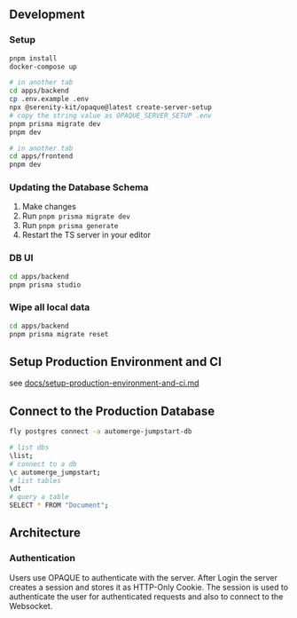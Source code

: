 ## Development

### Setup

```sh
pnpm install
docker-compose up
```

```sh
# in another tab
cd apps/backend
cp .env.example .env
npx @serenity-kit/opaque@latest create-server-setup
# copy the string value as OPAQUE_SERVER_SETUP .env
pnpm prisma migrate dev
pnpm dev
```

```sh
# in another tab
cd apps/frontend
pnpm dev
```

### Updating the Database Schema

1. Make changes
2. Run `pnpm prisma migrate dev`
3. Run `pnpm prisma generate`
4. Restart the TS server in your editor

### DB UI

```bash
cd apps/backend
pnpm prisma studio
```

### Wipe all local data

```bash
cd apps/backend
pnpm prisma migrate reset
```

## Setup Production Environment and CI

see [docs/setup-production-environment-and-ci.md](docs/setup-production-environment-and-ci.md)

## Connect to the Production Database

```sh
fly postgres connect -a automerge-jumpstart-db
```

```sh
# list dbs
\list;
# connect to a db
\c automerge_jumpstart;
# list tables
\dt
# query a table
SELECT * FROM "Document";
```

## Architecture

### Authentication

Users use OPAQUE to authenticate with the server. After Login the server creates a session and stores it as HTTP-Only Cookie. The session is used to authenticate the user for authenticated requests and also to connect to the Websocket.
